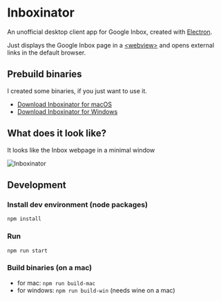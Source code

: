 # Inboxinator

An unofficial desktop client app for Google Inbox, created with [Electron](https://github.com/electron/electron).

Just displays the Google Inbox page in a [&lt;webview&gt;](https://electronjs.org/docs/api/webview-tag) and
opens external links in the default browser.

## Prebuild binaries

I created some binaries, if you just want to use it.

- [Download Inboxinator for macOS](https://shaack.com/projekte/Inboxinator/downloads/Inboxinator-1.2.0-mac.zip)
- [Download Inboxinator for Windows](https://shaack.com/projekte/Inboxinator/downloads/Inboxinator-1.2.0-win.zip)

## What does it look like?

It looks like the Inbox webpage in a minimal window

![Inboxinator](https://shaack.com/projekte/Inboxinator/downloads/Inboxinator_Screenshot_Inbox.png "Inboxinator")

## Development

### Install dev environment (node packages)

`npm install`

### Run

`npm run start`

### Build binaries (on a mac)

- for mac: `npm run build-mac`
- for windows: `npm run build-win` (needs wine on a mac)
